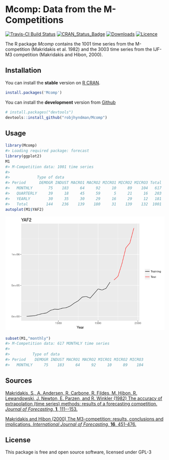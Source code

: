 
<!-- README.md is generated from README.Rmd. Please edit that file -->
Mcomp: Data from the M-Competitions
===================================

[![Travis-CI Build Status](https://travis-ci.org/robjhyndman/Mcomp.svg?branch=master)](https://travis-ci.org/robjhyndman/Mcomp) [![CRAN\_Status\_Badge](http://www.r-pkg.org/badges/version/Mcomp)](https://cran.r-project.org/package=Mcomp) [![Downloads](http://cranlogs.r-pkg.org/badges/Mcomp)](https://cran.r-project.org/package=Mcomp) [![Licence](https://img.shields.io/badge/licence-GPL--3-blue.svg)](https://www.gnu.org/licenses/gpl-3.0.en.html)

The R package *Mcomp* contains the 1001 time series from the M-competition (Makridakis et al. 1982) and the 3003 time series from the IJF-M3 competition (Makridakis and Hibon, 2000).

Installation
------------

You can install the **stable** version on [R CRAN](https://cran.r-project.org/package=Mcomp).

``` r
install.packages('Mcomp')
```

You can install the **development** version from [Github](https://github.com/robjhyndman/Mcomp)

``` r
# install.packages("devtools")
devtools::install_github("robjhyndman/Mcomp")
```

Usage
-----

``` r
library(Mcomp)
#> Loading required package: forecast
library(ggplot2)
M1
#> M-Competition data: 1001 time series 
#> 
#>            Type of data
#> Period      DEMOGR INDUST MACRO1 MACRO2 MICRO1 MICRO2 MICRO3 Total
#>   MONTHLY       75    183     64     92     10     89    104   617
#>   QUARTERLY     39     18     45     59      5     21     16   203
#>   YEARLY        30     35     30     29     16     29     12   181
#>   Total        144    236    139    180     31    139    132  1001
autoplot(M1$YAF2)
```

![](READMEfigs_usage-1.png)

``` r
subset(M1,"monthly")
#> M-Competition data: 617 MONTHLY time series
#> 
#>          Type of data
#> Period    DEMOGR INDUST MACRO1 MACRO2 MICRO1 MICRO2 MICRO3
#>   MONTHLY     75    183     64     92     10     89    104
```

Sources
-------

[Makridakis, S., A. Andersen, R. Carbone, R. Fildes, M. Hibon, R. Lewandowski, J. Newton, E. Parzen, and R. Winkler (1982) The accuracy of extrapolation (time series) methods: results of a forecasting competition. *Journal of Forecasting*, **1**, 111--153.](http://doi.org/10.1002/for.3980010202)

[Makridakis and Hibon (2000) The M3-competition: results, conclusions and implications. *International Journal of Forecasting*, **16**, 451-476.](https://doi.org/10.1016/S0169-2070(00)00057-1)

License
-------

This package is free and open source software, licensed under GPL-3
